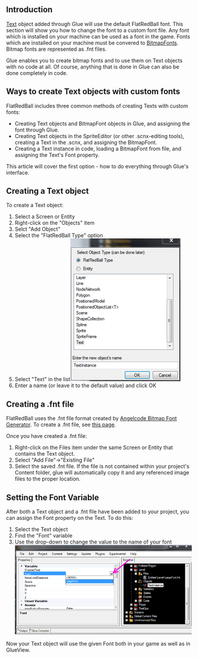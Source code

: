 ## Introduction

[Text](/frb/docs/index.php?title=FlatRedBall.Graphics.Text "FlatRedBall.Graphics.Text") object added through Glue will use the default FlatRedBall font. This section will show you how to change the font to a custom font file. Any font which is installed on your machine can be used as a font in the game. Fonts which are installed on your machine must be convered to [BitmapFonts](/frb/docs/index.php?title=FlatRedBall.Graphics.BitmapFont "FlatRedBall.Graphics.BitmapFont"). Bitmap fonts are represented as .fnt files.

Glue enables you to create bitmap fonts and to use them on Text objects with no code at all. Of course, anything that is done in Glue can also be done completely in code.

## Ways to create Text objects with custom fonts

FlatRedBall includes three common methods of creating Texts with custom fonts:

-   Creating Text objects and BitmapFont objects in Glue, and assigning the font through Glue.
-   Creating Text objects in the SpriteEditor (or other .scnx-editing tools), creating a Text in the .scnx, and assigning the BitmapFont.
-   Creating a Text instance in code, loading a BitmapFont from file, and assigning the Text's Font property.

This article will cover the first option - how to do everything through Glue's interface.

## Creating a Text object

To create a Text object:

1.  Select a Screen or Entity
2.  Right-click on the "Objects" item
3.  Selct "Add Object"
4.  Select the "FlatRedBall Type" option
5.  Select "Text" in the list![NewTextInstance.PNG](/media/migrated_media-NewTextInstance.PNG)
6.  Enter a name (or leave it to the default value) and click OK

## Creating a .fnt file

FlatRedBall uses the .fnt file format created by [Angelcode Bitmap Font Generator](http://www.angelcode.com/products/bmfont/). To create a .fnt file, see [this page](/frb/docs/index.php?title=FlatRedBall.Graphics.BitmapFont#Creating_a_BitmapFont "FlatRedBall.Graphics.BitmapFont").

Once you have created a .fnt file:

1.  Right-click on the Files item under the same Screen or Entity that contains the Text object.
2.  Select "Add File"-\>"Existing File"
3.  Select the saved .fnt file. If the file is not contained within your project's Content folder, glue will automatically copy it and any referenced image files to the proper location.

## Setting the Font Variable

After both a Text object and a .fnt file have been added to your project, you can assign the Font property on the Text. To do this:

1.  Select the Text object
2.  Find the "Font" variable
3.  Use the drop-down to change the value to the name of your font![SetFontVariable.png](/media/migrated_media-SetFontVariable.png)

Now your Text object will use the given Font both in your game as well as in GlueView.
